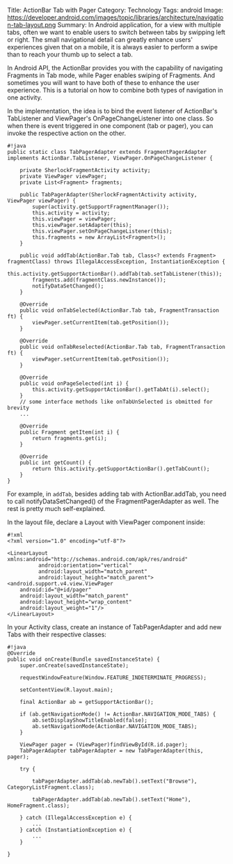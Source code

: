 Title: ActionBar Tab with Pager
Category: Technology
Tags: android
Image: https://developer.android.com/images/topic/libraries/architecture/navigation-tab-layout.png
Summary: In Android application, for a view with multiple tabs, often we want to enable users to switch between tabs by swipping left or right. The small navigational detail can greatly enhance users' experiences given that on a mobile, it is always easier to perform a swipe than to reach your thumb up to select a tab.

In Android API, the ActionBar provides you with the capability of navigating Fragments in Tab mode, while Pager enables swiping of Fragments. And sometimes you will want to have both of these to enhance the user experience. This is a tutorial on how to combine both types of navigation in one activity.

In the implementation, the idea is to bind the event listener of ActionBar's TabListener and ViewPager's OnPageChangeListener into one class. So when there is event triggered in one component (tab or pager), you can invoke the respective action on the other. 

    #!java
	public static class TabPagerAdapter extends FragmentPagerAdapter implements ActionBar.TabListener, ViewPager.OnPageChangeListener {

        private SherlockFragmentActivity activity;
        private ViewPager viewPager;
        private List<Fragment> fragments;

        public TabPagerAdapter(SherlockFragmentActivity activity, ViewPager viewPager) {
            super(activity.getSupportFragmentManager());
            this.activity = activity;
            this.viewPager = viewPager;
            this.viewPager.setAdapter(this);
            this.viewPager.setOnPageChangeListener(this);
            this.fragments = new ArrayList<Fragment>();
        }

        public void addTab(ActionBar.Tab tab, Class<? extends Fragment> fragmentClass) throws IllegalAccessException, InstantiationException {
            this.activity.getSupportActionBar().addTab(tab.setTabListener(this));
            fragments.add(fragmentClass.newInstance());
            notifyDataSetChanged();
        }

        @Override
        public void onTabSelected(ActionBar.Tab tab, FragmentTransaction ft) {
            viewPager.setCurrentItem(tab.getPosition());
        }

        @Override
        public void onTabReselected(ActionBar.Tab tab, FragmentTransaction ft) {
            viewPager.setCurrentItem(tab.getPosition());
        }

        @Override
        public void onPageSelected(int i) {
            this.activity.getSupportActionBar().getTabAt(i).select();
        }
        // some interface methods like onTabUnSelected is obmitted for brevity
        ...

        @Override
        public Fragment getItem(int i) {
            return fragments.get(i);
        }

        @Override
        public int getCount() {
            return this.activity.getSupportActionBar().getTabCount();
        }
    }


For example, in `addTab`, besides adding tab with ActionBar.addTab, you need to call notifyDataSetChanged() of the FragmentPagerAdapter as well. The rest is pretty much self-explained. 

In the layout file, declare a Layout with ViewPager component inside: 

    #!xml
	<?xml version="1.0" encoding="utf-8"?>

	<LinearLayout xmlns:android="http://schemas.android.com/apk/res/android"
              android:orientation="vertical"
              android:layout_width="match_parent"
              android:layout_height="match_parent">
    <android.support.v4.view.ViewPager
        android:id="@+id/pager"
        android:layout_width="match_parent"
        android:layout_height="wrap_content"
        android:layout_weight="1"/>
	</LinearLayout> 

In your Activity class, create an instance of TabPagerAdapter and add new Tabs with their respective classes:

    #!java
    @Override
    public void onCreate(Bundle savedInstanceState) {
        super.onCreate(savedInstanceState);
        
        requestWindowFeature(Window.FEATURE_INDETERMINATE_PROGRESS);

        setContentView(R.layout.main);

        final ActionBar ab = getSupportActionBar();

        if (ab.getNavigationMode() != ActionBar.NAVIGATION_MODE_TABS) {
            ab.setDisplayShowTitleEnabled(false);
            ab.setNavigationMode(ActionBar.NAVIGATION_MODE_TABS);
        }

        ViewPager pager = (ViewPager)findViewById(R.id.pager);
        TabPagerAdapter tabPagerAdapter = new TabPagerAdapter(this, pager);

        try {

            tabPagerAdapter.addTab(ab.newTab().setText("Browse"), CategoryListFragment.class);

            tabPagerAdapter.addTab(ab.newTab().setText("Home"), HomeFragment.class);

        } catch (IllegalAccessException e) {
            ...
        } catch (InstantiationException e) {
            ...
        }

    }
